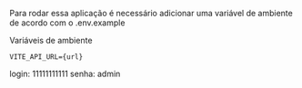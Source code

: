 Para rodar essa aplicação é necessário adicionar uma variável de ambiente de acordo com o .env.example

Variáveis de ambiente
```
VITE_API_URL={url}
```

login: 11111111111
senha: admin